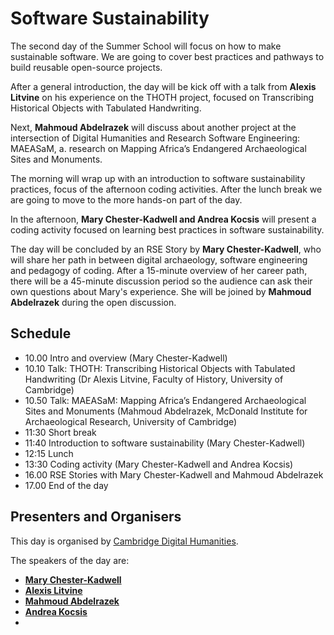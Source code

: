 #  Software Sustainability

The second day of the Summer School will focus on how to make sustainable software. 
We are going to cover best practices and pathways to build reusable open-source projects.

After a general introduction, the day will be kick off with a talk from **Alexis Litvine** on his experience on the THOTH project, focused on Transcribing Historical Objects with Tabulated Handwriting.

Next, **Mahmoud Abdelrazek** will discuss about another project at the intersection of Digital Humanities and Research Software Engineering: MAEASaM, a. research on Mapping Africa’s Endangered Archaeological Sites and Monuments.

The morning will wrap up with an introduction to software sustainability practices, focus of the afternoon coding activities. After the lunch break we are going to move to the more hands-on part of the day.

In the afternoon, **Mary Chester-Kadwell and Andrea Kocsis** will present a coding activity focused on learning best practices in software sustainability.

The day will be concluded by an RSE Story by **Mary Chester-Kadwell**, who will share her path in between digital archaeology, software engineering and pedagogy of coding. After a 15-minute overview of her career path, there will be a 45-minute discussion period so the audience can ask their own questions about Mary's experience. She will be joined by **Mahmoud Abdelrazek** during the open discussion.


## Schedule

- 10.00 Intro and overview (Mary Chester-Kadwell)
- 10.10 Talk: THOTH: Transcribing Historical Objects with Tabulated Handwriting (Dr Alexis Litvine, Faculty of History, University of Cambridge)
- 10.50 Talk: MAEASaM: Mapping Africa’s Endangered Archaeological Sites and Monuments (Mahmoud Abdelrazek, McDonald Institute for Archaeological Research, University of Cambridge)
- 11:30 Short break
- 11:40 Introduction to software sustainability (Mary Chester-Kadwell)
- 12:15 Lunch
- 13:30 Coding activity (Mary Chester-Kadwell and Andrea Kocsis)
- 16.00 RSE Stories with Mary Chester-Kadwell and Mahmoud Abdelrazek
- 17.00 End of the day

## Presenters and Organisers

This day is organised by [Cambridge Digital Humanities](https://www.cdh.cam.ac.uk/). 

The speakers of the day are: 

- **[Mary Chester-Kadwell](https://www.cdh.cam.ac.uk/cdh/cdh-team/cdh-methods-fellows)** 
- **[Alexis Litvine](https://www.hist.cam.ac.uk/people/dr-alexis-litvine)** 
- **[Mahmoud Abdelrazek](https://www.arch.cam.ac.uk/staff/mahmoud-abdelrazek)** 
- **[Andrea Kocsis](https://www.heritage.arch.cam.ac.uk/people/Kocsis)** 
- 

